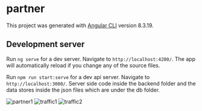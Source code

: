 # partner

This project was generated with [Angular CLI](https://github.com/angular/angular-cli) version 8.3.19.

## Development server

Run `ng serve` for a dev server. Navigate to `http://localhost:4200/`. The app will automatically reload if you change any of the source files.

Run `npm run start:serve` for a dev api server. Navigate to `http://localhost:3000/`. Server side code inside the backend folder and the data stores inside the json files which are under the db folder.

![partner1](https://user-images.githubusercontent.com/25032027/128821924-a33eb393-3403-41ee-ae5a-6e3d8bc80f2f.png)
![traffic1](https://user-images.githubusercontent.com/25032027/128821932-5bb8132d-b20d-435e-b790-6ed521b66b10.png)
![traffic2](https://user-images.githubusercontent.com/25032027/128821934-c20370e6-42ed-44a5-a481-5ad3efc3dead.png)
